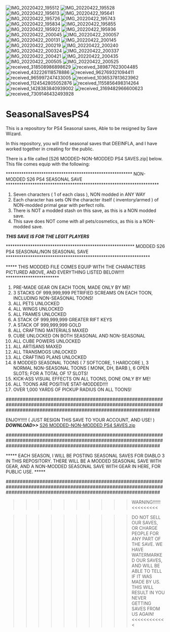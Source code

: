 ![IMG_20220422_195512](https://user-images.githubusercontent.com/41170077/164843093-0a05f6eb-c90a-4ff6-bba1-dc5b17abba45.jpg)
![IMG_20220422_195528](https://user-images.githubusercontent.com/41170077/164843116-affd65b6-d5f8-4bed-b33a-dfeec86a36f1.jpg)
![IMG_20220422_195613](https://user-images.githubusercontent.com/41170077/164843137-b6e32302-857b-4a07-99a5-8c075b0d92d3.jpg)
![IMG_20220422_195641](https://user-images.githubusercontent.com/41170077/164843165-877327f3-a21a-4f8a-b2c3-4c3b62d684fc.jpg)
![IMG_20220422_195726](https://user-images.githubusercontent.com/41170077/164843190-6821670a-2741-40ac-b88c-faf719024452.jpg)
![IMG_20220422_195743](https://user-images.githubusercontent.com/41170077/164843225-15795f6e-71c6-4bc0-b920-fead0a42bc74.jpg)
![IMG_20220422_195834](https://user-images.githubusercontent.com/41170077/164843250-a19ba523-4e3e-430d-8bf0-39bd8e3a6b34.jpg)
![IMG_20220422_195855](https://user-images.githubusercontent.com/41170077/164843278-662edadd-ea97-4a91-8dac-02d369489569.jpg)
![IMG_20220422_195922](https://user-images.githubusercontent.com/41170077/164843304-50e9c08b-b6b4-4f4f-aaaa-8c4f42301b33.jpg)
![IMG_20220422_195936](https://user-images.githubusercontent.com/41170077/164843332-c5747b55-e482-4dd6-abc9-31e80f0c0b57.jpg)
![IMG_20220422_200045](https://user-images.githubusercontent.com/41170077/164843356-bafe4af0-77ad-429d-a49b-7433d94b141c.jpg)
![IMG_20220422_200057](https://user-images.githubusercontent.com/41170077/164843383-976e2c43-9c0b-4d6a-8452-31f2e3f41b0f.jpg)
![IMG_20220422_200131](https://user-images.githubusercontent.com/41170077/164843405-0af6cbd9-2ee5-403b-afb1-788121ada11d.jpg)
![IMG_20220422_200145](https://user-images.githubusercontent.com/41170077/164843428-eeb23248-f873-4a94-9865-2545dad3deb7.jpg)
![IMG_20220422_200219](https://user-images.githubusercontent.com/41170077/164843457-92e3a4ed-2817-4034-8f19-254d6771f61e.jpg)
![IMG_20220422_200240](https://user-images.githubusercontent.com/41170077/164843483-5bfe4f39-dc5c-4d0f-81d5-baa9ef82fde2.jpg)
![IMG_20220422_200324](https://user-images.githubusercontent.com/41170077/164843507-7853b121-8aa8-47b8-98c6-be9b62c8e88e.jpg)
![IMG_20220422_200337](https://user-images.githubusercontent.com/41170077/164843543-6bdf09f4-2f4a-4e6b-a9e3-55e2e42fbb52.jpg)
![IMG_20220422_200421](https://user-images.githubusercontent.com/41170077/164843565-8176b019-e24b-47c5-9e9d-9bbefb968d53.jpg)
![IMG_20220422_200435](https://user-images.githubusercontent.com/41170077/164843590-852465a2-be9b-4790-8977-6d1322c00ff5.jpg)
![IMG_20220422_200505](https://user-images.githubusercontent.com/41170077/164843616-6decc709-57f8-416b-8243-595fcf732bc8.jpg)
![IMG_20220422_200525](https://user-images.githubusercontent.com/41170077/164843632-0302cf18-c3e8-4108-92ea-8fa824c8e2b3.jpg)
![received_318508986898629](https://user-images.githubusercontent.com/41170077/164843648-4b824451-5d35-49d6-aea2-76994490d60c.jpeg)
![received_389877623004485](https://user-images.githubusercontent.com/41170077/164843651-ec7ec139-64b6-4645-a3cc-02624e5b307a.jpeg)
![received_432226118578886](https://user-images.githubusercontent.com/41170077/164843653-63be97ed-59be-4565-ab8e-fd189e59a7dd.jpeg)
![received_962769321094411](https://user-images.githubusercontent.com/41170077/164843656-2d203bd9-41f5-4deb-bbd4-de51e17e390a.jpeg)
![received_965997247433005](https://user-images.githubusercontent.com/41170077/164843659-ebb29c02-c6dd-47e5-bfbc-74b8714c196c.jpeg)
![received_1036537813623962](https://user-images.githubusercontent.com/41170077/164843661-50ad6478-38bf-4307-838f-0b99669e52cf.jpeg)
![received_1124542805052876](https://user-images.githubusercontent.com/41170077/164843663-e6e3880b-fb0d-4e18-a095-61b9fd72b33e.jpeg)
![received_1155856498314264](https://user-images.githubusercontent.com/41170077/164843666-c99ff8a1-7d4b-4f01-b24d-f819e0309150.jpeg)
![received_1428383840939002](https://user-images.githubusercontent.com/41170077/164843669-298fe09a-0a55-4b68-be0f-f981ba357648.jpeg)
![received_3169482966600623](https://user-images.githubusercontent.com/41170077/164843671-2476a17a-0abc-446e-ac3c-6bbc7495dafa.jpeg)
![received_7309146432493928](https://user-images.githubusercontent.com/41170077/164843675-ca368d81-ef98-42ee-85ef-348d9418d4db.jpeg)
# SeasonalSavesPS4
This is a repository for PS4 Seasonal saves, Able to be resigned by Save Wizard. 

In this repository, you will find seasonal saves that DEEINFLA, and I have worked together in creating for the public.

There is a file called [S26 MODDED-NON-MODDED PS4 SAVES.zip] below. This file comes equip with the following:

********************************************************* NON-MODDED S26 PS4 SEASONAL SAVE *********************************************************************

1. Seven characters ( 1 of each class ), NON modded in ANY WAY
2. Each character has sets ON the character itself ( inventory/armed ) of NON-modded primal gear with perfect rolls.
3. There is NOT a modded stash on this save, as this is a NON modded save.
4. This save does NOT come with all pets/cosmetics, as this is a NON-modded save.

*****THIS SAVE IS FOR THE LEGIT PLAYERS*****


********************************************************** MODDED S26 PS4 SEASONAL/NON SEASONAL SAVE *****************************************************************

***** THIS MODDED FILE COMES EQUIP WITH THE CHARACTERS PICTURED ABOVE, AND EVERYTHING LISTED BELOW!!!! ************************

1. PRE-MADE GEAR ON EACH TOON, MADE ONLY BY ME!
2. 3 STACKS OF 999,999,999 PETRIFIED SCREAMS ON EACH TOON, INCLUDING NON-SEASONAL TOONS!
3. ALL PETS UNLOCKED
4. ALL WINGS UNLOCKED
5. ALL FRAMES UNLOCKED
6. A STACK OF 999,999,999 GREATER RIFT KEYS
7. A STACK OF 999,999,999 GOLD
8. ALL CRAFTING MATERIALS MAXED
9. CUBE UNLOCKED ON BOTH SEASONAL AND NON-SEASONAL
10. ALL CUBE POWERS UNLOCKED
11. ALL ARTISANS MAXED
12. ALL TRANSMOGS UNLOCKED
13. ALL CRAFTING PLANS UNLOCKED
14. 8 MODDED SEASONAL TOONS ( 7 SOFTCORE, 1 HARDCORE ), 3 NORMAL NON-SEASONAL TOONS ( MONK, DH, BARB ), 6 OPEN SLOTS; FOR A TOTAL OF 17 SLOTS!
15. KICK-ASS VISUAL EFFECTS ON ALL TOONS, DONE ONLY BY ME!
16. ALL TOONS ARE POSITIVE STAT-MODDED!!!!
17. OVER 1,000 YARDS OF PICKUP RADIUS ON ALL TOONS!

#######################################################################################################################################################################

ENJOY!!!!!
( JUST RESIGN THIS SAVE TO YOUR ACCOUNT, AND USE! ) ***DOWNLOAD>>*** [S26 MODDED-NON-MODDED PS4 SAVES.zip](https://github.com/xXTheDevilsSonXx/SeasonalD3SavesForPS4/files/8545315/S26.MODDED-NON-MODDED.PS4.SAVES.zip)

#######################################################################################################################################################################

***** EACH SEASON, I WILL BE POSTING SEASONAL SAVES FOR DIABLO 3 IN THIS REPOSITORY. THERE WILL BE A MODDED SEASONAL SAVE WITH GEAR, AND A NON-MODDED SEASONAL SAVE WITH GEAR IN HERE, FOR PUBLIC USE. *****

#######################################################################################################################################################################

>>>>>>>>>> WARNING!!!!!! <<<<<<<<<

>>>>>>>>>> DO NOT SELL OUR SAVES, OR CHARGE PEOPLE FOR ANY PART OF THE SAVE. WE HAVE WATERMARKED OUR SAVES, AND WILL BE ABLE TO TELL IF IT WAS MADE BY US. THIS WILL RESULT IN YOU NEVER GETTING SAVES FROM US AGAIN! <<<<<<<<<<<<
